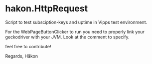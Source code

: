 # hakon.HttpRequest

Script to test subsciption-keys and uptime in Vipps test environment.

For the WebPageButtonClicker to run you need to properly link your 
geckodriver with your JVM. Look at the comment to specify.


feel free to contribute!

Regards,
Håkon
